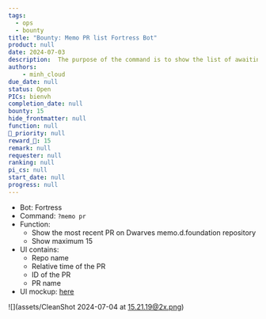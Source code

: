 ```yaml
---
tags: 
  - ops
  - bounty
title: "Bounty: Memo PR list Fortress Bot"
product: null
date: 2024-07-03
description:  The purpose of the command is to show the list of awaiting pull request. 
authors: 
    - minh_cloud
due_date: null
status: Open
PICs: bienvh
completion_date: null
bounty: 15
hide_frontmatter: null
function: null
🔺_priority: null
reward_🧊: 15
remark: null
requester: null
ranking: null
pi_cs: null
start_date: null
progress: null
---
```


- Bot: Fortress
- Command: `?memo pr` 
- Function: 
    - Show the most recent PR on Dwarves memo.d.foundation repository
    - Show maximum 15
- UI contains: 
    - Repo name
    - Relative time of the PR
    - ID of the PR
    - PR name 
- UI mockup: [here](https://share.discohook.app/go/h78hfx6q)


![](assets/CleanShot 2024-07-04 at 15.21.19@2x.png)